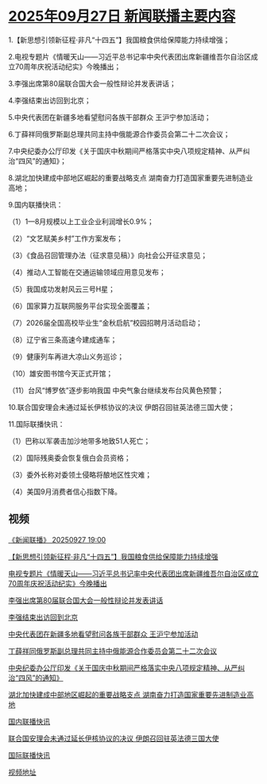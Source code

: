 # [2025年09月27日 新闻联播主要内容](https://tv.cctv.com/lm/xwlb/day/20250927.shtml)

1.【新思想引领新征程·非凡“十四五”】我国粮食供给保障能力持续增强；

2.电视专题片《情暖天山——习近平总书记率中央代表团出席新疆维吾尔自治区成立70周年庆祝活动纪实》今晚播出；

3.李强出席第80届联合国大会一般性辩论并发表讲话；

4.李强结束出访回到北京；

5.中央代表团在新疆多地看望慰问各族干部群众 王沪宁参加活动；

6.丁薛祥同俄罗斯副总理共同主持中俄能源合作委员会第二十二次会议；

7.中央纪委办公厅印发《关于国庆中秋期间严格落实中央八项规定精神、从严纠治“四风”的通知》；

8.湖北加快建成中部地区崛起的重要战略支点 湖南奋力打造国家重要先进制造业高地；

9.国内联播快讯：

（1）1—8月规模以上工业企业利润增长0.9%；

（2）“文艺赋美乡村”工作方案发布；

（3）《食品召回管理办法（征求意见稿）》向社会公开征求意见；

（4）推动人工智能在交通运输领域应用意见发布；

（5）我国成功发射风云三号H星；

（6）国家算力互联网服务平台实现全面覆盖；

（7）2026届全国高校毕业生“金秋启航”校园招聘月活动启动；

（8）辽宁省三条高速今建成通车；

（9）健康列车再进大凉山义务巡诊；

（10）雄安图书馆今天正式开馆；

（11）台风“博罗依”逐步影响我国 中央气象台继续发布台风黄色预警；

10.联合国安理会未通过延长伊核协议的决议 伊朗召回驻英法德三国大使；

11.国际联播快讯：

（1）巴称以军袭击加沙地带多地致51人死亡；

（2）国际残奥委会恢复俄白会员资格；

（3）委外长称对委领土侵略将酿地区性灾难；

（4）美国9月消费者信心指数下降。

## 视频

[《新闻联播》 20250927 19:00](https://tv.cctv.com/2025/09/27/VIDE1xPdTX6KCbFG7KcxvsU8250927.shtml)

[【新思想引领新征程·非凡“十四五”】我国粮食供给保障能力持续增强](https://tv.cctv.com/2025/09/27/VIDEn40uwpfgbnQzU73aZFLF250927.shtml)

[电视专题片《情暖天山——习近平总书记率中央代表团出席新疆维吾尔自治区成立70周年庆祝活动纪实》今晚播出](https://tv.cctv.com/2025/09/27/VIDEqdx12gbpwktIhfqMVTLU250927.shtml)

[李强出席第80届联合国大会一般性辩论并发表讲话](https://tv.cctv.com/2025/09/27/VIDElzPNAm6ghCg3MC4yPW6o250927.shtml)

[李强结束出访回到北京](https://tv.cctv.com/2025/09/27/VIDEZlzJ96LhBOf0PfK7nv6M250927.shtml)

[中央代表团在新疆多地看望慰问各族干部群众 王沪宁参加活动](https://tv.cctv.com/2025/09/27/VIDEIUnxQBty0GW0NnctDwv3250927.shtml)

[丁薛祥同俄罗斯副总理共同主持中俄能源合作委员会第二十二次会议](https://tv.cctv.com/2025/09/27/VIDE7oS1IaAz7o7WBMzIaxMl250927.shtml)

[中央纪委办公厅印发《关于国庆中秋期间严格落实中央八项规定精神、从严纠治“四风”的通知》](https://tv.cctv.com/2025/09/27/VIDEUxsn6mWgPcQs5IWWOAxT250927.shtml)

[湖北加快建成中部地区崛起的重要战略支点 湖南奋力打造国家重要先进制造业高地](https://tv.cctv.com/2025/09/27/VIDE4HwTs0Oek8aEPYAGkpx2250927.shtml)

[国内联播快讯](https://tv.cctv.com/2025/09/27/VIDExStQ4dKKWY5s7GVvtcFt250927.shtml)

[联合国安理会未通过延长伊核协议的决议 伊朗召回驻英法德三国大使](https://tv.cctv.com/2025/09/27/VIDEVnJj4YFB9gPqwI431PHM250927.shtml)

[国际联播快讯](https://tv.cctv.com/2025/09/27/VIDEH4CRMAdBt14l4juLwVhR250927.shtml)

[视频地址](https://tv.cctv.com/lm/xwlb/day/20250927.shtml) 

